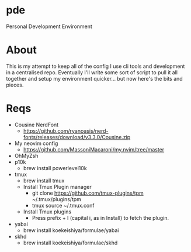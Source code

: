 # pde
Personal Development Environment

# About
This is my attempt to keep all of the config I use cli tools and development in a centralised repo. Eventually I'll write some sort of script to pull it all together and setup my environment quicker... but now here's the bits and pieces.

# Reqs
- Cousine NerdFont
  - https://github.com/ryanoasis/nerd-fonts/releases/download/v3.3.0/Cousine.zip
- My neovim config
  - https://github.com/MassoniMacaroni/my.nvim/tree/master
- OhMyZsh
- p10k
  - brew install powerlevel10k
- tmux
  - brew install tmux
  - Install Tmux Plugin manager
    - git clone https://github.com/tmux-plugins/tpm ~/.tmux/plugins/tpm
    - tmux source ~/.tmux.conf
  - Install Tmux plugins
    - Press prefix + I (capital i, as in Install) to fetch the plugin.
- yabai
  - brew install koekeishiya/formulae/yabai
- skhd
  - brew install koekeishiya/formulae/skhd
